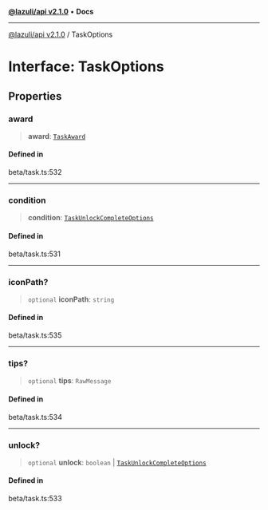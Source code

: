 [**@lazuli/api v2.1.0**](../README.md) • **Docs**

***

[@lazuli/api v2.1.0](../globals.md) / TaskOptions

# Interface: TaskOptions

## Properties

### award

> **award**: [`TaskAward`](TaskAward.md)

#### Defined in

beta/task.ts:532

***

### condition

> **condition**: [`TaskUnlockCompleteOptions`](TaskUnlockCompleteOptions.md)

#### Defined in

beta/task.ts:531

***

### iconPath?

> `optional` **iconPath**: `string`

#### Defined in

beta/task.ts:535

***

### tips?

> `optional` **tips**: `RawMessage`

#### Defined in

beta/task.ts:534

***

### unlock?

> `optional` **unlock**: `boolean` \| [`TaskUnlockCompleteOptions`](TaskUnlockCompleteOptions.md)

#### Defined in

beta/task.ts:533
